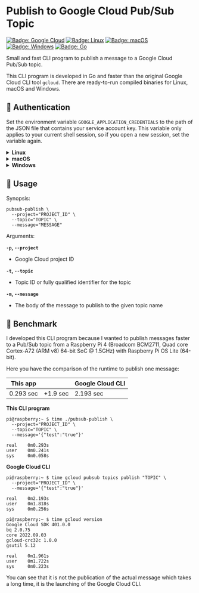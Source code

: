 # Publish to Google Cloud Pub/Sub Topic

[![Badge: Google Cloud](https://img.shields.io/badge/Google%20Cloud-%234285F4.svg?logo=google-cloud&logoColor=white)](#readme)
[![Badge: Linux](https://img.shields.io/badge/Linux-FCC624.svg?logo=linux&logoColor=black)](#-download)
[![Badge: macOS](https://img.shields.io/badge/macOS-000000.svg?logo=apple&logoColor=white)](#-download)
[![Badge: Windows](https://img.shields.io/badge/Windows-008080.svg?logo=windows95&logoColor=white)](#-download)
[![Badge: Go](https://img.shields.io/badge/Go-%2300ADD8.svg?logo=go&logoColor=white)](#readme)

Small and fast CLI program to publish a message to a Google Cloud Pub/Sub topic.

This CLI program is developed in Go and faster than the original Google Cloud CLI tool `gcloud`.
There are ready-to-run compiled binaries for Linux, macOS and Windows.

## 🔑 Authentication

Set the environment variable `GOOGLE_APPLICATION_CREDENTIALS` to the path of the JSON file that contains your service account key. This variable only applies to your current shell session, so if you open a new session, set the variable again.

<details>
<summary><b>Linux</b></summary>

Shell:

```shell
export GOOGLE_APPLICATION_CREDENTIALS="PATH_TO_JSON_KEY"
```

Replace `PATH_TO_JSON_KEY` with the path of the JSON file that contains your service account key.

</details>

<details>
<summary><b>macOS</b></summary>

Shell:

```shell
export GOOGLE_APPLICATION_CREDENTIALS="PATH_TO_JSON_KEY"
```

Replace `PATH_TO_JSON_KEY` with the path of the JSON file that contains your service account key.
</details>

<details>
<summary><b>Windows</b></summary>

PowerShell:
```powershell
$env:GOOGLE_APPLICATION_CREDENTIALS="PATH_TO_JSON_KEY"
```

Command prompt:
```shell
set GOOGLE_APPLICATION_CREDENTIALS=PATH_TO_JSON_KEY
```

Replace `PATH_TO_JSON_KEY` with the path of the JSON file that contains your service account key.
</details>

## 💁 Usage

Synopsis:

```shell
pubsub-publish \
  --project="PROJECT_ID" \
  --topic="TOPIC" \
  --message="MESSAGE"
```

Arguments:

**`-p`, `--project`**

* Google Cloud project ID

**`-t`, `--topic`**

* Topic ID or fully qualified identifier for the topic

**`-m`, `--message`**

* The body of the message to publish to the given topic name


## 🚀 Benchmark

I developed this CLI program because I wanted to publish messages faster to a Pub/Sub topic from a Raspberry Pi 4
(Broadcom BCM2711, Quad core Cortex-A72 (ARM v8) 64-bit SoC @ 1.5GHz) with Raspberry Pi OS Lite (64-bit).

Here you have the comparison of the runtime to publish one message:

| This app  |          | Google Cloud CLI |
|-----------|----------|------------------|
| 0.293 sec | +1.9 sec | 2.193 sec        |

**This CLI program**

```shell
pi@raspberry:~ $ time ./pubsub-publish \
  --project="PROJECT_ID" \
  --topic="TOPIC" \
  --message='{"test":"true"}'

real    0m0.293s
user    0m0.241s
sys     0m0.058s
```

**Google Cloud CLI**

```shell
pi@raspberry:~ $ time gcloud pubsub topics publish "TOPIC" \
  --project="PROJECT_ID" \
  --message='{"test":"true"}'

real    0m2.193s
user    0m1.818s
sys     0m0.256s

pi@raspberry:~ $ time gcloud version
Google Cloud SDK 401.0.0
bq 2.0.75
core 2022.09.03
gcloud-crc32c 1.0.0
gsutil 5.12

real    0m1.961s
user    0m1.722s
sys     0m0.223s
```

You can see that it is not the publication of the actual message which takes a long time,
it is the launching of the Google Cloud CLI.